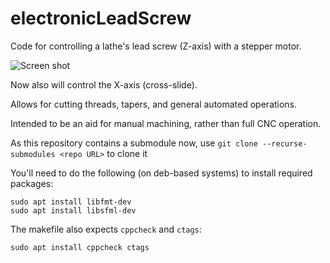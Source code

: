 # electronicLeadScrew
Code for controlling a lathe's lead screw (Z-axis) with a stepper motor.

![Screen shot](https://www.martyndavis.com/wp-content/uploads/2020/10/els2.png "")

Now also will control the X-axis (cross-slide).

Allows for cutting threads, tapers, and general automated operations.

Intended to be an aid for manual machining, rather than full CNC operation.

As this repository contains a submodule now, use `git clone --recurse-submodules <repo URL>` to clone it

You'll need to do the following (on deb-based systems) to install required packages:

    sudo apt install libfmt-dev
    sudo apt install libsfml-dev

The makefile also expects `cppcheck` and `ctags`:

    sudo apt install cppcheck ctags
